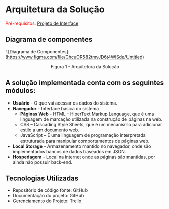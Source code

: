 # Arquitetura da Solução

<span style="color:red">Pré-requisitos: <a href="3-Projeto de Interface.md"> Projeto de Interface</a></span>

## Diagrama de componentes

!.[Diagrama de Componentes].(https://www.figma.com/file/ChcuOR582tmvJD6t4WlSde/Untitled)
<center>Figura 1 - Arquitetura da Solução</center>

## A solução implementada conta com os seguintes módulos:

- **Usuário** - O que vai acessar os dados do sistema.
- **Navegador** - Interface básica do sistema  
  - **Páginas Web** - HTML – HiperText Markup Language, que é uma linguagem de marcação utilizada na construção de páginas na web.
   - CSS – Cascading Style Sheets, que é um mecanismo para adicionar estilo a um documento web.
   - JavaScript – É uma linguagem de programação interpretada estruturada para manipular comportamentos de páginas web. 
- **Local Storage** - Armazenamento mantido no navegador, onde são implementados bancos de dados baseados em JSON.
- **Hospedagem** - Local na internet onde as páginas são mantidas, por ainda não possuir back-end.

## Tecnologias Utilizadas

- Repositório de código fonte: GitHub
- Documentação do projeto: GitHub
- Gerenciamento do Projeto: Trello
